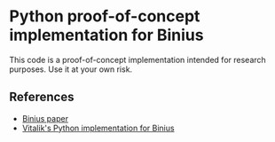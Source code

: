 # Python proof-of-concept implementation for Binius

This code is a proof-of-concept implementation intended for research purposes. Use it at your own risk.

## References

- [Binius paper](https://eprint.iacr.org/2023/1784.pdf)
- [Vitalik's Python implementation for Binius](https://github.com/ethereum/research/tree/master/binius)
